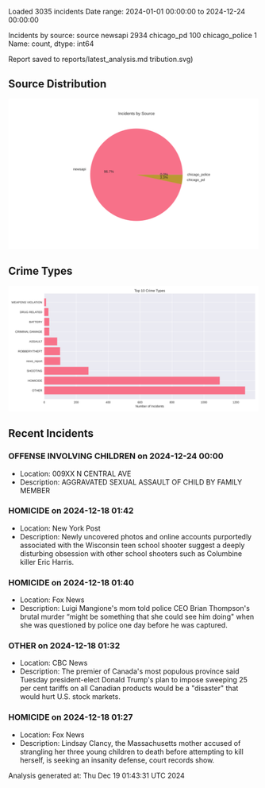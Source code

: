 
Loaded 3035 incidents
Date range: 2024-01-01 00:00:00 to 2024-12-24 00:00:00

Incidents by source:
source
newsapi           2934
chicago_pd         100
chicago_police       1
Name: count, dtype: int64

Report saved to reports/latest_analysis.md
tribution.svg)

## Source Distribution
![Source Distribution](images/source_distribution.svg)

## Crime Types
![Crime Types](images/crime_types.svg)

## Recent Incidents

### OFFENSE INVOLVING CHILDREN on 2024-12-24 00:00
- Location: 009XX N CENTRAL AVE
- Description: AGGRAVATED SEXUAL ASSAULT OF CHILD BY FAMILY MEMBER


### HOMICIDE on 2024-12-18 01:42
- Location: New York Post
- Description: Newly uncovered photos and online accounts purportedly associated with the Wisconsin teen school shooter suggest a deeply disturbing obsession with other school shooters such as Columbine killer Eric Harris.


### HOMICIDE on 2024-12-18 01:40
- Location: Fox News
- Description: Luigi Mangione's mom told police CEO Brian Thompson's brutal murder “might be something that she could see him doing" when she was questioned by police one day before he was captured.


### OTHER on 2024-12-18 01:32
- Location: CBC News
- Description: The premier of Canada's most populous province said Tuesday president-elect Donald Trump's plan to impose sweeping 25 per cent tariffs on all Canadian products would be a "disaster" that would hurt U.S. stock markets.


### HOMICIDE on 2024-12-18 01:27
- Location: Fox News
- Description: Lindsay Clancy, the Massachusetts mother accused of strangling her three young children to death before attempting to kill herself, is seeking an insanity defense, court records show.

Analysis generated at: Thu Dec 19 01:43:31 UTC 2024
